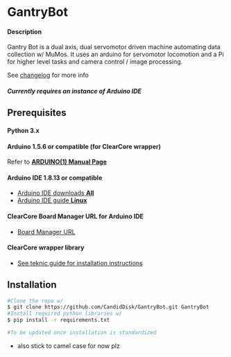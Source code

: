 # GantryBot


#### Description
Gantry Bot is a dual axis, dual servomotor driven machine automating data collection w/ MuMos. It uses an arduino for servomotor locomotion and a Pi for higher level tasks and camera control / image processing.

See [changelog](CHANGELOG.md) for more info
##### *Currently requires an instance of Arduino IDE*

## Prerequisites

#### Python 3.x

#### Arduino 1.5.6 or compatible (for ClearCore wrapper)

Refer to [**ARDUINO(1) Manual Page**](https://github.com/arduino/Arduino/blob/master/build/shared/manpage.adoc)

#### Arduino IDE 1.8.13 or compatible
* [Arduino IDE downloads **All**](https://www.arduino.cc/en/software)
* [Arduino IDE guide **Linux**](https://www.arduino.cc/en/guide/linux)

#### ClearCore Board Manager URL for Arduino IDE
* [Board Manager URL](https://www.teknic.com/files/downloads/package_clearcore_index.json)

#### ClearCore wrapper library
* [See teknic guide for installation instructions](https://www.teknic.com/files/downloads/manual_install_instructions_arduino.pdf)


## Installation

``` bash
#Clone the repo w/ 
$ git clone https://github.com/CandidDisk/GantryBot.git GantryBot
#Install required python libraries w/
$ pip install -r requirements.txt

#To be updated once installation is standardized
```

* also stick to camel case for now plz

